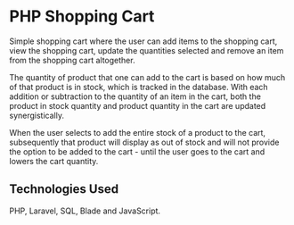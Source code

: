 # PHP Shopping Cart

Simple shopping cart where the user can add items to the shopping cart, view the shopping cart, update the quantities selected and remove an item from the shopping cart altogether. 

The quantity of product that one can add to the cart is based on how much of that product is in stock, which is tracked in the database. With each addition or subtraction to the quantity of an item in the cart, both the product in stock quantity and product quantity in the cart are updated synergistically.

When the user selects to add the entire stock of a product to the cart, subsequently that product will display as out of stock and will not provide the option to be added to the cart - until the user goes to the cart and lowers the cart quantity.

## Technologies Used

PHP, Laravel, SQL, Blade and JavaScript.